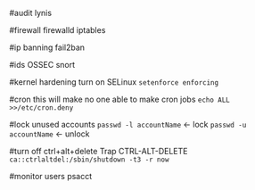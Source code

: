 #audit
lynis

#firewall
firewalld
iptables

#ip banning 
fail2ban

#ids
OSSEC
snort

#kernel hardening
turn on SELinux
`setenforce enforcing`

#cron
this will make no one able to make cron jobs
`echo ALL >>/etc/cron.deny`

#lock unused accounts
`passwd -l accountName` <- lock
`passwd -u accountName` <- unlock

#turn off ctrl+alt+delete 
Trap CTRL-ALT-DELETE
`ca::ctrlaltdel:/sbin/shutdown -t3 -r now`

#monitor users
psacct

